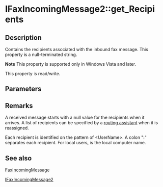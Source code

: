 # IFaxIncomingMessage2::get_Recipients

## Description

Contains the recipients associated with the inbound fax message. This property is a null-terminated string.

**Note** This property is supported only in Windows Vista and later.

This property is read/write.

## Parameters

## Remarks

A received message starts with a null value for the recipients when it arrives. A list of recipients can be specified by a [routing assistant](https://learn.microsoft.com/previous-versions/windows/desktop/fax/-mfax-glossary) when it is reassigned.

Each recipient is identified on the pattern of <DomainName>\<UserName>. A colon ":" separates each recipient. For local users, <DomainName> is the local computer name.

## See also

[FaxIncomingMessage](https://learn.microsoft.com/previous-versions/windows/desktop/fax/-mfax-faxincomingmessage)

[IFaxIncomingMessage2](https://learn.microsoft.com/previous-versions/windows/desktop/api/faxcomex/nn-faxcomex-ifaxincomingmessage2)